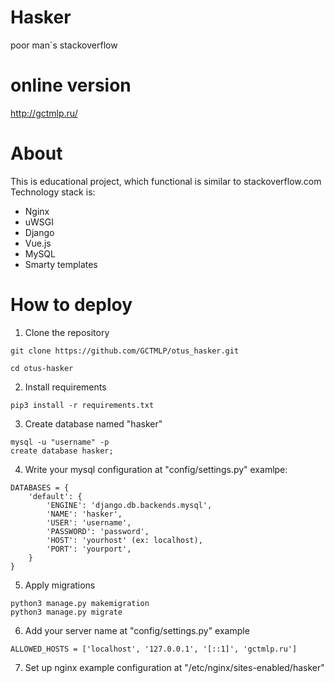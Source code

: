# Hasker
poor man`s stackoverflow

# online version
http://gctmlp.ru/

# About

This is educational project, which functional is similar to stackoverflow.com
Technology stack is:
  - Nginx
  - uWSGI
  - Django
  - Vue.js
  - MySQL
  - Smarty templates

# How to deploy

1. Clone the repository
```
git clone https://github.com/GCTMLP/otus_hasker.git
```
```
cd otus-hasker
```

2. Install requirements
```
pip3 install -r requirements.txt
```

3. Create database named "hasker"
```
mysql -u "username" -p
create database hasker;
```

4. Write your mysql configuration at "config/settings.py"
examlpe:
```
DATABASES = {
    'default': {
        'ENGINE': 'django.db.backends.mysql',
        'NAME': 'hasker',
        'USER': 'username',
        'PASSWORD': 'password',
        'HOST': 'yourhost' (ex: localhost),
        'PORT': 'yourport',
    }
}
```

5. Apply migrations
```
python3 manage.py makemigration
python3 manage.py migrate
```

6. Add your server name at "config/settings.py"
example
```
ALLOWED_HOSTS = ['localhost', '127.0.0.1', '[::1]', 'gctmlp.ru']
```
7. Set up nginx
example configuration at "/etc/nginx/sites-enabled/hasker"
```
```
